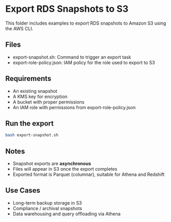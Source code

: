 ﻿# Export RDS Snapshots to S3

This folder includes examples to export RDS snapshots to Amazon S3 using the AWS CLI.

## Files

- export-snapshot.sh: Command to trigger an export task
- export-role-policy.json: IAM policy for the role used to export to S3

## Requirements

- An existing snapshot
- A KMS key for encryption
- A bucket with proper permissions
- An IAM role with permissions from export-role-policy.json

## Run the export

```bash
bash export-snapshot.sh
```

## Notes

- Snapshot exports are **asynchronous**
- Files will appear in S3 once the export completes
- Exported format is Parquet (columnar), suitable for Athena and Redshift

## Use Cases

- Long-term backup storage in S3
- Compliance / archival snapshots
- Data warehousing and query offloading via Athena
